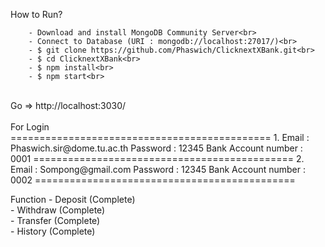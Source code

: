 How to Run?
```
    - Download and install MongoDB Community Server<br>
    - Connect to Database (URI : mongodb://localhost:27017/)<br>
    - $ git clone https://github.com/Phaswich/ClicknextXBank.git<br>
    - $ cd ClicknextXBank<br>
    - $ npm install<br>
    - $ npm start<br>
 ```
   <br>
   Go => http://localhost:3030/<br>
<br>
For Login<br>
=============================================
1. Email : Phaswich.sir@dome.tu.ac.th
   Password : 12345
   Bank Account number : 0001
=============================================
2. Email : Sompong@gmail.com
   Password : 12345
   Bank Account number : 0002
=============================================

Function - Deposit (Complete)<br>
         - Withdraw (Complete)<br>
         - Transfer (Complete)<br>
         - History (Complete)<br>
